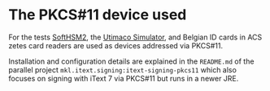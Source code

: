 # The PKCS#11 device used

For the tests [SoftHSM2](https://www.opendnssec.org/softhsm/), the [Utimaco Simulator](https://hsm.utimaco.com/products-hardware-security-modules/hsm-simulators/securityserver-simulator/), and Belgian ID cards in ACS zetes card readers are used as devices addressed via PKCS#11.

Installation and configuration details are explained in the `README.md` of the parallel project `mkl.itext.signing:itext-signing-pkcs11` which also focuses on signing with iText 7 via PKCS#11 but runs in a newer JRE.
